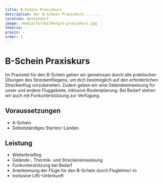 ```yaml
---
title: B-Schein Praxiskurs
description: Der B-Schein Praxiskurs ....... 
location: Westendorf
image: /media/fortbildung/b-praxiskurs.jpg
theorie: -
praxis: –
order: 1
---
```


# B-Schein Praxiskurs

Im Praxisteil für den B-Schein gehen wir gemeinsam durch alle praktischen Übungen des Streckenfliegens, um dich bestmöglich auf den erforderlichen Streckenflug vorzubereiten. 
Zudem geben wir eine Geländeeinweisung für unser und andere Fluggebiete, inklusive Routenplanung. 
Bei Bedarf stehen wir auch mit Funkunterstützung zur Verfügung.


## Voraussetzungen

* A-Schein
* Selbstständiges Starten/-Landen

## Leistung

* Wetterbriefing
* Gelände-, Thermik- und Streckeneinweisung
* Funkunterstützung bei Bedarf
* Anerkennung der Flüge für den B-Schein durch Fluglehrer/-in
* exclusive Lift/-Unterkunft

